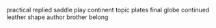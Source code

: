 practical replied saddle play continent topic plates final globe continued leather shape author brother belong